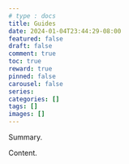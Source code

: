 ```yaml
---
# type : docs
title: Guides
date: 2024-01-04T23:44:29-08:00
featured: false
draft: false
comment: true
toc: true
reward: true
pinned: false
carousel: false
series:
categories: []
tags: []
images: []
---
```


Summary.

<!--more-->

Content.
